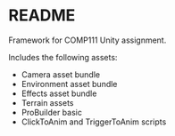 # README #

Framework for COMP111 Unity assignment. 

Includes the following assets:
* Camera asset bundle
* Environment asset bundle
* Effects asset bundle
* Terrain assets
* ProBuilder basic
* ClickToAnim and TriggerToAnim scripts